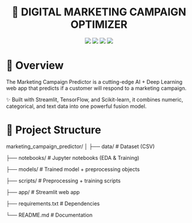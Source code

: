 <h1 align="center"> 🧠 DIGITAL MARKETING CAMPAIGN OPTIMIZER </h1>
<p align="center"> <img src="https://img.shields.io/badge/Python-3.11-blue?style=for-the-badge&logo=python" /> <img src="https://img.shields.io/badge/Streamlit-App-red?style=for-the-badge&logo=streamlit" /> <img src="https://img.shields.io/badge/TensorFlow-2.15-orange?style=for-the-badge&logo=tensorflow" /> <img src="https://img.shields.io/badge/Scikit--Learn-1.3-green?style=for-the-badge&logo=scikitlearn" /> </p>
<h1>🎯 Overview</h1>

The Marketing Campaign Predictor is a cutting-edge AI + Deep Learning web app that predicts if a customer will respond to a marketing campaign.

✨ Built with Streamlit, TensorFlow, and Scikit-learn, it combines numeric, categorical, and text data into one powerful fusion model.
<h1>📂 Project Structure</h1>
marketing_campaign_predictor/
│
├── data/                  # Dataset (CSV)

├── notebooks/             # Jupyter notebooks (EDA & Training)

├── models/                # Trained model + preprocessing objects

├── scripts/               # Preprocessing + training scripts

├── app/                   # Streamlit web app

├── requirements.txt       # Dependencies

└── README.md              # Documentation





